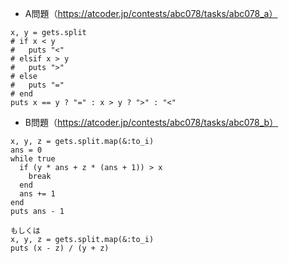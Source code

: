 - A問題（https://atcoder.jp/contests/abc078/tasks/abc078_a）
```
x, y = gets.split
# if x < y
#   puts "<"
# elsif x > y
#   puts ">"
# else
#   puts "="
# end
puts x == y ? "=" : x > y ? ">" : "<"
```

- B問題（https://atcoder.jp/contests/abc078/tasks/abc078_b）
```
x, y, z = gets.split.map(&:to_i)
ans = 0
while true
  if (y * ans + z * (ans + 1)) > x
    break
  end
  ans += 1
end
puts ans - 1

もしくは
x, y, z = gets.split.map(&:to_i)
puts (x - z) / (y + z)
```
